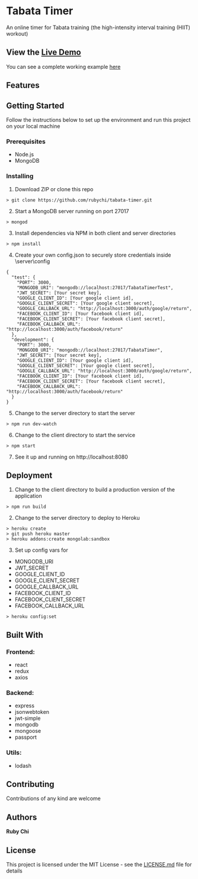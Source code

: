 # Tabata Timer

An online timer for Tabata training (the high-intensity interval training (HIIT) workout)

## View the [Live Demo](https://tabata-timer.herokuapp.com)

You can see a complete working example [here](https://tabata-timer.herokuapp.com)

## Features

## Getting Started

Follow the instructions below to set up the environment and run this project on your local machine

### Prerequisites

* Node.js
* MongoDB

### Installing

1. Download ZIP or clone this repo
```
> git clone https://github.com/rubychi/tabata-timer.git
```

2. Start a MongoDB server running on port 27017
```
> mongod
```

3. Install dependencies via NPM in both client and server directories
```
> npm install
```

4. Create your own config.json to securely store credentials inside \server\config
```
{
  "test": {
    "PORT": 3000,
    "MONGODB_URI": "mongodb://localhost:27017/TabataTimerTest",
    "JWT_SECRET": [Your secret key],
    "GOOGLE_CLIENT_ID": [Your google client id],
    "GOOGLE_CLIENT_SECRET": [Your google client secret],
    "GOOGLE_CALLBACK_URL": "http://localhost:3000/auth/google/return",
    "FACEBOOK_CLIENT_ID": [Your facebook client id],
    "FACEBOOK_CLIENT_SECRET": [Your facebook client secret],
    "FACEBOOK_CALLBACK_URL": "http://localhost:3000/auth/facebook/return"
  },
  "development": {
    "PORT": 3000,
    "MONGODB_URI": "mongodb://localhost:27017/TabataTimer",
    "JWT_SECRET": [Your secret key],
    "GOOGLE_CLIENT_ID": [Your google client id],
    "GOOGLE_CLIENT_SECRET": [Your google client secret],
    "GOOGLE_CALLBACK_URL": "http://localhost:3000/auth/google/return",
    "FACEBOOK_CLIENT_ID": [Your facebook client id],
    "FACEBOOK_CLIENT_SECRET": [Your facebook client secret],
    "FACEBOOK_CALLBACK_URL": "http://localhost:3000/auth/facebook/return"
  }
}

```

5. Change to the server directory to start the server
```
> npm run dev-watch
```

6. Change to the client directory to start the service
```
> npm start
```

7. See it up and running on http://localhost:8080

## Deployment

1. Change to the client directory to build a production version of the application
```
> npm run build
```

2. Change to the server directory to deploy to Heroku
```
> heroku create
> git push heroku master
> heroku addons:create mongolab:sandbox
```
3. Set up config vars for
* MONGODB_URI
* JWT_SECRET
* GOOGLE_CLIENT_ID
* GOOGLE_CLIENT_SECRET
* GOOGLE_CALLBACK_URL
* FACEBOOK_CLIENT_ID
* FACEBOOK_CLIENT_SECRET
* FACEBOOK_CALLBACK_URL
```
> heroku config:set
```

## Built With

### Frontend:
* react
* redux
* axios

### Backend:
* express
* jsonwebtoken
* jwt-simple
* mongodb
* mongoose
* passport

### Utils:
* lodash


## Contributing

Contributions of any kind are welcome

## Authors

**Ruby Chi**

## License

This project is licensed under the MIT License - see the [LICENSE.md](LICENSE.md) file for details

